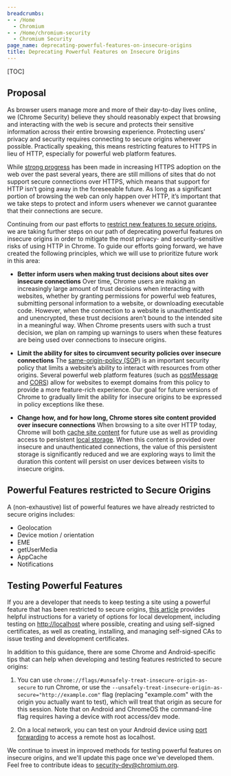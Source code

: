 ```yaml
---
breadcrumbs:
- - /Home
  - Chromium
- - /Home/chromium-security
  - Chromium Security
page_name: deprecating-powerful-features-on-insecure-origins
title: Deprecating Powerful Features on Insecure Origins
---
```


[TOC]

## Proposal

As browser users manage more and more of their day-to-day lives online, we
(Chrome Security) believe they should reasonably expect that browsing and
interacting with the web is secure and protects their sensitive information
across their entire browsing experience. Protecting users’ privacy and security
requires connecting to secure origins wherever possible. Practically speaking,
this means restricting features to HTTPS in lieu of HTTP, especially for
powerful web platform features.

While [strong progress](https://transparencyreport.google.com/https/overview)
has been made in increasing HTTPS adoption on the web over the past several
years, there are still millions of sites that do not support secure connections
over HTTPS, which means that support for HTTP isn’t going away in the
foreseeable future. As long as a significant portion of browsing the web can
only happen over HTTP, it’s important that we take steps to protect and inform
users whenever we cannot guarantee that their connections are secure.

Continuing from our past efforts to [restrict new features to secure
origins](/Home/chromium-security/prefer-secure-origins-for-powerful-new-features),
we are taking further steps on our path of deprecating powerful features on
insecure origins in order to mitigate the most privacy- and security-sensitive
risks of using HTTP in Chrome. To guide our efforts going forward, we have
created the following principles, which we will use to prioritize future work in
this area:

- **Better inform users when making trust decisions about sites over
  insecure connections** Over time, Chrome users are making an
  increasingly large amount of trust decisions when interacting with
  websites, whether by granting permissions for powerful web features,
  submitting personal information to a website, or downloading
  executable code. However, when the connection to a website is
  unauthenticated and unencrypted, these trust decisions aren’t bound
  to the intended site in a meaningful way. When Chrome presents users
  with such a trust decision, we plan on ramping up warnings to users
  when these features are being used over connections to insecure
  origins.

- **Limit the ability for sites to circumvent security policies over
  insecure connections** The [same-origin-policy
  (SOP)](https://developer.mozilla.org/en-US/docs/Web/Security/Same-origin_policy)
  is an important security policy that limits a website’s ability to
  interact with resources from other origins. Several powerful web
  platform features (such as
  [postMessage](https://developer.mozilla.org/en-US/docs/Web/API/Window/postMessage)
  and [CORS](https://developer.mozilla.org/en-US/docs/Web/HTTP/CORS))
  allow for websites to exempt domains from this policy to provide a
  more feature-rich experience. Our goal for future versions of Chrome
  to gradually limit the ability for insecure origins to be expressed
  in policy exceptions like these.

- **Change how, and for how long, Chrome stores site content provided
  over insecure connections** When browsing to a site over HTTP today,
  Chrome will both [cache site
  content](/developers/design-documents/network-stack/http-cache) for
  future use as well as providing access to persistent [local
  storage](https://developer.mozilla.org/en-US/docs/Web/API/Window/localStorage).
  When this content is provided over insecure and unauthenticated
  connections, the value of this persistent storage is significantly
  reduced and we are exploring ways to limit the duration this content
  will persist on user devices between visits to insecure origins.

## Powerful Features restricted to Secure Origins

A (non-exhaustive) list of powerful features we have already restricted to
secure origins includes:

- Geolocation
- Device motion / orientation
- EME
- getUserMedia
- AppCache
- Notifications

## Testing Powerful Features

If you are a developer that needs to keep testing a site using a powerful
feature that has been restricted to secure origins, [this
article](https://web.dev/how-to-use-local-https/) provides helpful instructions
for a variety of options for local development, including testing on
<http://localhost> where possible, creating and using self-signed certificates,
as well as creating, installing, and managing self-signed CAs to issue testing
and development certificates.

In addition to this guidance, there are some Chrome and Android-specific tips
that can help when developing and testing features restricted to secure origins:

1.  You can use `chrome://flags/#unsafely-treat-insecure-origin-as-secure` to run
    Chrome, or use the
    `--unsafely-treat-insecure-origin-as-secure="http://example.com"` flag
    (replacing "example.com" with the origin you actually want to test), which
    will treat that origin as secure for this session. Note that on Android and
    ChromeOS the command-line flag requires having a device with root access/dev
    mode.

2.  On a local network, you can test on your Android device using [port
    forwarding](https://developers.google.com/web/tools/chrome-devtools/remote-debugging/local-server)
    to access a remote host as localhost.

We continue to invest in improved methods for testing powerful features on
insecure origins, and we'll update this page once we've developed them. Feel
free to contribute ideas to
[security-dev@chromium.org](https://groups.google.com/a/chromium.org/forum/#!forum/security-dev).